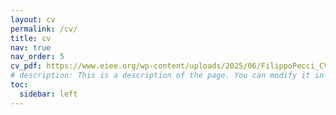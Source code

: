 ```yaml
---
layout: cv
permalink: /cv/
title: cv
nav: true
nav_order: 5
cv_pdf: https://www.eiee.org/wp-content/uploads/2025/06/FilippoPecci_CV_Jan25.pdf # you can also use external links here
# description: This is a description of the page. You can modify it in '_pages/cv.md'. You can also change or remove the top pdf download button.
toc:
  sidebar: left
---
```

